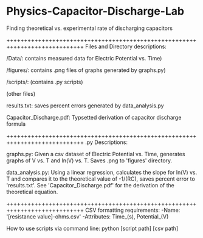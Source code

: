 # Physics-Capacitor-Discharge-Lab

Finding theoretical vs. experimental rate of discharging capacitors 


++++++++++++++++++++++++++++++++++++++++++++++++++++++++++++++++++++++++++++
Files and Directory descriptions:

/Data/: contains measured data for Electric Potential vs. Time)

/figures/: contains .png files of graphs generated by graphs.py)

/scripts/: (contains .py scripts)

(other files)

results.txt: saves percent errors generated by data_analysis.py

Capacitor_Discharge.pdf: Typsetted derivation of capacitor discharge formula 


++++++++++++++++++++++++++++++++++++++++++++++++++++++++++++++++++++++++++++
.py Descriptions: 

graphs.py: 
Given a csv dataset of Electric Potential vs. Time, generates graphs of V vs. T and ln(V) vs. T. Saves .png to 'figures' directory.

data_analysis.py: 
Using a linear regression, calculates the slope for ln(V) vs. T and compares it to the theoretical value of -1/(RC), saves percent error to 'results.txt'.
See 'Capacitor_Discharge.pdf' for the derivation of the theoretical equation. 


++++++++++++++++++++++++++++++++++++++++++++++++++++++++++++++++++++++++++++
CSV formatting requirements: 
-Name: '[resistance value]-ohms.csv'
-Attributes: Time_(s), Potential_(V)

How to use scripts via command line: 
python [script path] [csv path]



